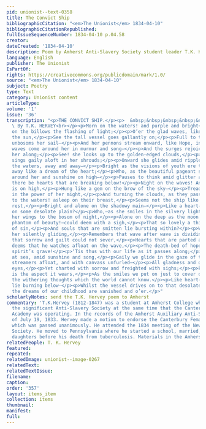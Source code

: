 ```yaml
---
pid: unionist--text-0358
title: The Convict Ship
bibliographicCitation: "<em>The Unionist</em> 1834-04-10"
bibliographicCitationRepublished: 
fullIssueSequenceNumber: 1834-04-10 p.04.58
creator: 
dateCreated: '1834-04-10'
description: Poem by Amherst Anti-Slavery Society student leader T.K. Hervey
language: English
publisher: The Unionist
IsPartOf: 
rights: https://creativecommons.org/publicdomain/mark/1.0/
source: "<em>The Unionist</em> 1834-04-10"
subject: Poetry
type: Text
category: Unionist content
articleType: 
volume: '1'
issue: '36'
transcription: "<p>THE CONVICT SHIP.</p><p>  &nbsp;&nbsp;&nbsp;&nbsp;&nbsp;&nbsp;&nbsp;&nbsp;&nbsp;&nbsp;&nbsp;&nbsp;&nbsp;&nbsp;&nbsp;&nbsp;&nbsp;&nbsp;&nbsp;&nbsp;&nbsp;&nbsp;&nbsp;<br>
  \ By T.K. HERVEY<br></p><p>Morn on the waters! and purple and bright</p><p>Bursts
  on the billows the flashing of light;</p><p>O’er the glad waves, like a child of
  the sun,</p><p>See the tall vessel goes gallantly on;</p><p>Full to the breeze she
  unbosoms her sail—</p><p>And her pennons stream onward, like Hope, in the gale;</p><p>The
  waves come around her in murmur and song—</p><p>And the surges rejoice as they bear
  her along;</p><p>See! she looks up to the golden-edged clouds,</p><p>And the sailor
  sings gaily aloft in her shrouds;</p><p>Onward she glides amid ripple and spray,</p><p>Over
  the waters, away and away—</p><p>Bright as the visions of youth ere they part,</p><p>Passing
  away like a dream of the heart;</p><p>Who, as the beautiful pageant sweeps by—</p><p>Music
  around her and sunshine on high—</p><p>Pauses to think amid glitter and glow,</p><p>O!
  there be hearts that are breaking below!</p><p>Night on the waves! And the moon
  is on high,</p><p>Hung like a gem on the brow of the sky—</p><p>Treading its depths
  in the power of her might,</p><p>And turning the clouds, as they pass her, to light!</p><p>Look
  to the waters! asleep on their breast,</p><p>Seems not the ship like an island of
  rest,</p><p>Bright and alone on the shadowy main—</p><p>Like a heart-cherished home
  on some desolate plain?</p><p>Who,—as she smiles in the silvery light,</p><p>Spreading
  her wings to the bosom of night,</p><p>Alone on the deep as the moon in the sky—</p><p>A
  phantom of beauty!—could deem with a sigh,</p><p>That so lovely a thing is the mansion
  of sin,</p><p>And souls that are smitten lie bursting within?</p><p>Who, as he watches
  her silently gliding,</p><p>Remembers that wave after wave is dividing</p><p>Bosoms
  that sorrow and guilt could not sever,</p><p>Hearts that are parted and broken forever?</p><p>Or
  deems that he watches afloat on the wave,</p><p>The death-bed of hope, or the young
  spirit’s grave!</p><p>‘Tis thus with our life as it passes along;</p><p>Like a vessel
  at sea, amid sunshine and song,</p><p>Gaily we glide in the gaze of the world,</p><p>With
  streamers afloat, and with canvass unfurled—</p><p>All gladness and glory to wondering
  eyes,</p><p>Yet charted with sorrow and freighted with sighs;</p><p>Fading and false
  is the aspect it wears,</p><p>As the smiles we put on just to cover out tears—</p><p>And
  the withering thoughts which the world cannot know.</p><p>Like heart-broken exiles,
  lie burning below—</p><p>Whilst the vessel drives on to that desolate shore,</p><p>Where
  the dreams of our childhood are vanished and o’er.</p>"
scholarlyNotes: send the T.K. Hervey poem to Amherst
commentary: 'T.K.Hervey (1812-1847) was a student at Amherst College who organized
  the significant Anti-Slavery Society at the same time that the Canterbury Female
  Academy was operating. In the records of the Amherst Auxiliary Anti-Slavery Society
  of July 19, 1833. Hervey made a motion to endorse the Canterbury Female Academy,
  which was passed unanimously. He attended the 1834 meeting of the New-England Anti-Slavery
  Society. He moved to Pennsylvania where he started a school, married, and had three
  daughters before his death from tuberculosis. Materials in the Amherst College Archives. '
relatedPeople: T. K. Hervey
featured: 
repeated: 
relatedImage: unionist--image-0267
relatedText: 
relatedTextIssue: 
filename: 
caption: 
order: '357'
layout: items_item
collection: items
thumbnail: 
manifest: 
full: 
---
```


